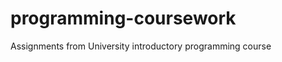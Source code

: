 programming-coursework
======================

Assignments from University introductory programming course